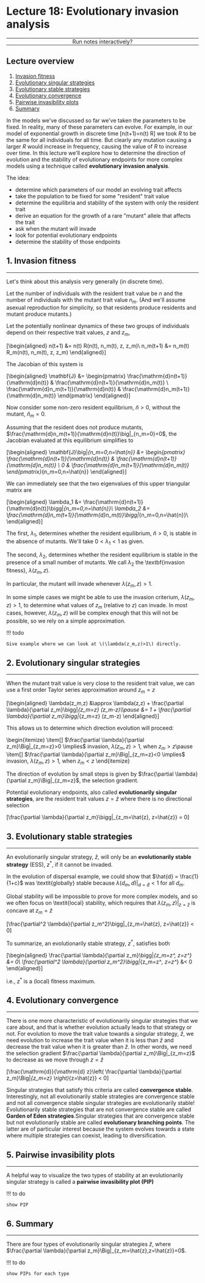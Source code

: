<script type="text/x-thebe-config">
  {
      requestKernel: true,
      mountActivateWidget: true,
      mountStatusWidget: true,
      binderOptions: {
      repo: "mmosmond/executable-cells",
      ref: "main",
      },
  }
</script>
<script src="https://unpkg.com/thebe@latest/lib/index.js"></script>
<link rel="stylesheet" href="https://unpkg.com/thebe@latest/lib/thebe.css">

# Lecture 18: Evolutionary invasion analysis

<hr style="margin-bottom: 0em;">
<center>
<div class="inrow">
	Run notes interactively?
	<div style="float: left;" class="thebe-activate"></div>
	<div class="thebe-status"></div>
</div>
</center>
<hr style="margin-top: 0em;">

## Lecture overview

1. [Invasion fitness](#section1)
2. [Evolutionary singular strategies](#section2)
3. [Evolutionary stable strategies](#section3)
4. [Evolutionary convergence](#section4)
5. [Pairwise invasibility plots](#section5)
6. [Summary](#section6)

In the models we've discussed so far we've taken the parameters to be fixed. In reality, many of these parameters can evolve. For example, in our model of exponential growth in discrete time \[n(t+1)=n(t) R\] we took $R$ to be the same for all individuals for all time. But clearly any mutation causing a larger $R$ would increase in frequency, causing the value of $R$ to increase over time. In this lecture we'll explore how to determine the direction of evolution and the stability of evolutionary endpoints for more complex models using a technique called <b>evolutionary invasion analysis</b>.

The idea:
  - determine which parameters of our model an evolving trait affects
  - take the population to be fixed for some "resident" trait value
  - determine the equilibria and stability of the system with only the resident trait
  - derive an equation for the growth of a rare "mutant" allele that affects the trait
  - ask when the mutant will invade
  - look for potential evolutionary endpoints
  - determine the stability of those endpoints

<span id='section1'></span>
## 1. Invasion fitness
<hr>

Let's think about this analysis very generally (in discrete time).

Let the number of individuals with the resident trait value be $n$ and the number of individuals with the mutant trait value $n_m$. (And we'll assume asexual reproduction for simplicity, so that residents produce residents and mutant produce mutants.)

Let the potentially nonlinear dynamics of these two groups of individuals depend on their respective trait values, $z$ and $z_m$,

\[\begin{aligned}
n(t+1) &= n(t) R(n(t), n_m(t), z, z_m)\\
n_m(t+1) &= n_m(t) R_m(n(t), n_m(t), z, z_m)
\end{aligned}\]

The Jacobian of this system is

\[\begin{aligned}
\mathbf{J} &= 
\begin{pmatrix}
\frac{\mathrm{d}n(t+1)}{\mathrm{d}n(t)} & \frac{\mathrm{d}n(t+1)}{\mathrm{d}n_m(t)} \\
\frac{\mathrm{d}n_m(t+1)}{\mathrm{d}n(t)} & \frac{\mathrm{d}n_m(t+1)}{\mathrm{d}n_m(t)} 
\end{pmatrix}
\end{aligned}\]

Now consider some non-zero resident equilibrium, $\hat{n}>0$, without the mutant, $\hat{n}_m=0$.

Assuming that the resident does not produce mutants, $\frac{\mathrm{d}n_m(t+1)}{\mathrm{d}n(t)}\big|_{n_m=0}=0$,
the Jacobian evaluated at this equilibrium simplifies to

\[\begin{aligned}
\mathbf{J}\big|_{n_m=0,n=\hat{n}} &= 
\begin{pmatrix}
\frac{\mathrm{d}n(t+1)}{\mathrm{d}n(t)} & \frac{\mathrm{d}n(t+1)}{\mathrm{d}n_m(t)} \\
0 & \frac{\mathrm{d}n_m(t+1)}{\mathrm{d}n_m(t)} 
\end{pmatrix}_{n_m=0,n=\hat{n}}
\end{aligned}\]

We can immediately see that the two eigenvalues of this upper triangular matrix are

\[\begin{aligned}
\lambda_1 &= \frac{\mathrm{d}n(t+1)}{\mathrm{d}n(t)}\bigg|_{n_m=0,n=\hat{n}}\\
\lambda_2 &= \frac{\mathrm{d}n_m(t+1)}{\mathrm{d}n_m(t)}\bigg|_{n_m=0,n=\hat{n}}\\
\end{aligned}\]

The first, $\lambda_1$, determines whether the resident equilibrium, $\hat{n}>0$, is stable in the absence of mutants. We'll take $0< \lambda_1 < 1$ as given.

The second, $\lambda_2$, determines whether the resident equilibrium is stable in the presence of a small number of mutants. We call $\lambda_2$ the \textbf{invasion fitness}, $\lambda(z_m,z)$.

In particular, the mutant will invade whenever $\lambda(z_m,z) > 1$.

In some simple cases we might be able to use the invasion criterium, $\lambda(z_m,z)>1$, to determine what values of $z_m$ (relative to $z$) can invade. In most cases, however, $\lambda(z_m,z)$ will be complex enough that this will not be possible, so we rely on a simple approximation.

!!! todo

    Give example where we can look at \(\lambda(z_m,z)>1\) directly.

<span id='section2'></span>
## 2. Evolutionary singular strategies
<hr>

When the mutant trait value is very close to the resident trait value, we can use a first order Taylor series approximation around $z_m = z$

\[\begin{aligned}
\lambda(z_m,z) &\approx \lambda(z,z) + \frac{\partial \lambda}{\partial z_m}\bigg|_{z_m=z} (z_m-z)\\\pause
&= 1 + \frac{\partial \lambda}{\partial z_m}\bigg|_{z_m=z} (z_m-z)
\end{aligned}\]

This allows us to determine which direction evolution will proceed:

\begin{itemize}
\item[] $\frac{\partial \lambda}{\partial z_m}\Big|_{z_m=z}>0 \implies$ invasion, $\lambda(z_m,z)>1$, when $z_m>z$\pause
\item[] $\frac{\partial \lambda}{\partial z_m}\Big|_{z_m=z}<0 \implies$ invasion, $\lambda(z_m,z)>1$, when $z_m<z$
\end{itemize}

The direction of evolution by small steps is given by $\frac{\partial \lambda}{\partial z_m}\Big|_{z_m=z}$, the selection gradient.

Potential evolutionary endpoints, also called <b>evolutionarily singular strategies</b>, are the resident trait values $z=\hat{z}$ where there is no directional selection

\[\frac{\partial \lambda}{\partial z_m}\bigg|_{z_m=\hat{z}, z=\hat{z}} = 0\]


<span id='section3'></span>
## 3. Evolutionary stable strategies
<hr>

An evolutionarily singular strategy, $\hat{z}$, will only be an <b>evolutionarily stable strategy</b> (ESS), $z^*$, if it cannot be invaded.

In the evolution of dispersal example, we could show that $\hat{d} = \frac{1}{1+c}$ was \textit{globally} stable because $\lambda(d_m,d)|_{d=\hat{d}}<1$ for all $d_m$.

Global stability will be impossible to prove for more complex models, and so we often focus on \textit{local} stability, which requires that $\lambda(z_m,z)|_{z=\hat{z}}$ is concave at $z_m=\hat{z}$

\[\frac{\partial^2 \lambda}{\partial z_m^2}\bigg|_{z_m=\hat{z}, z=\hat{z}} < 0\]

To summarize, an evolutionarily stable strategy, $z^*$, satisfies both

\[\begin{aligned}
\frac{\partial \lambda}{\partial z_m}\bigg|_{z_m=z^*, z=z^*} &= 0\\
\frac{\partial^2 \lambda}{\partial z_m^2}\bigg|_{z_m=z^*, z=z^*} &< 0
\end{aligned}\]

i.e., $z^*$ is a (local) fitness maximum.

<span id='section4'></span>
## 4. Evolutionary convergence
<hr>

There is one more characteristic of evolutionarily singular strategies that we care about, and
that is whether evolution actually leads to that strategy or not. For evolution to move the trait value towards a singular strategy, $\hat{z}$, we need evolution to increase the trait value when it is less than $\hat{z}$ and decrease the trait value when it is greater than $\hat{z}$. In other words, we need the selection gradient $\frac{\partial \lambda}{\partial z_m}\Big|_{z_m=z}$ to decrease as we move through $z=\hat{z}$

\[\frac{\mathrm{d}}{\mathrm{d} z}\left( \frac{\partial \lambda}{\partial z_m}\Big|_{z_m=z} \right)_{z=\hat{z}} < 0\]

Singular strategies that satisfy this criteria are called <b>convergence stable</b>. Interestingly, not all evolutionarily stable strategies are convergence stable and not all convergence stable singular strategies are evolutionarily stable! Evolutionarily stable strategies that are not convergence stable are called <b>Garden of Eden strategies</b>.Singular strategies that are convergence stable but not evolutionarily stable are called <b>evolutionary branching points</b>. The latter are of particular interest because the system evolves towards a state where multiple strategies can coexist, leading to diversification.

<span id='section5'></span>
## 5. Pairwise invasibility plots
<hr>

A helpful way to visualize the two types of stability at an evolutionarily singular strategy is called a <b>pairwise invasibility plot (PIP)</b>

!!! to do

    show PIP

<span id='section6'></span>
## 6. Summary
<hr>

There are four types of evolutionarily singular strategies $\hat{z}$, where $\frac{\partial \lambda}{\partial z_m}\Big|_{z_m=\hat{z},z=\hat{z}}=0$.

!!! to do

    show PIPs for each type
